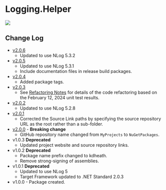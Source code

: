 # Logging.Helper
[<img src="https://kevindheath.github.io/codecoverage/helper/badge_combined.svg">](https://kevindheath.github.io/codecoverage/helper/html/)

## Change Log
- [v2.0.6](https://github.com/KevinDHeath/NuGetPackages/releases/tag/v2024.6.1)
  - Updated to use NLog 5.3.2
- [v2.0.5](https://github.com/KevinDHeath/NuGetPackages/releases/tag/v2024.5.1)
  - Updated to use NLog 5.3.1
  - Include documentation files in release build packages.
- [v2.0.4](https://github.com/KevinDHeath/NuGetPackages/releases/tag/v2024.4.1)
  - Added package tags.
- [v2.0.3](https://github.com/KevinDHeath/NuGetPackages/releases/tag/v2024.2.2)
  - See [Refactoring Notes](v2.0.3-Notes.md) for details of the code refactoring based on the February 12, 2024 unit test results.
- [v2.0.2](https://github.com/KevinDHeath/NuGetPackages/releases/tag/v2024.2.1)
  - Updated to use NLog 5.2.8
- [v2.0.1](https://github.com/KevinDHeath/NuGetPackages/releases/tag/v2.0.1)
  - Corrected the Source Link paths by specifying the source repository URL as the root rather than a sub-folder.
- [v2.0.0](https://github.com/KevinDHeath/NuGetPackages/releases/tag/v2.0.0) - **Breaking change**
  - GitHub repository name changed from `MyProjects` to `NuGetPackages`.
- v1.0.3 **Deprecated**
  - Updated project website and source repository links.
- v1.0.2 **Deprecated**
  - Package name prefix changed to kdheath.
  - Remove strong-signing of assemblies.
- v1.0.1 **Deprecated**
  - Updated to use NLog 5
  - Target Framework updated to .NET Standard 2.0.3
- v1.0.0 - Package created.
